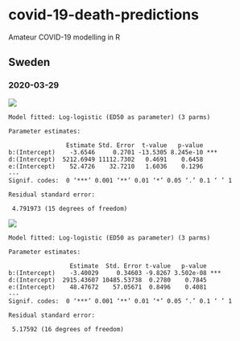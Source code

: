 # covid-19-death-predictions
Amateur COVID-19 modelling in R

## Sweden

### 2020-03-29

[![](https://github.com/joelonsql/covid-19-death-predictions/blob/master/2020-03-29.png?raw=true)](https://rpubs.com/purrpurr/591606)

```
Model fitted: Log-logistic (ED50 as parameter) (3 parms)

Parameter estimates:

                Estimate Std. Error  t-value   p-value    
b:(Intercept)    -3.6546     0.2701 -13.5305 8.245e-10 ***
d:(Intercept)  5212.6949 11112.7302   0.4691    0.6458    
e:(Intercept)    52.4726    32.7210   1.6036    0.1296    
---
Signif. codes:  0 ‘***’ 0.001 ‘**’ 0.01 ‘*’ 0.05 ‘.’ 0.1 ‘ ’ 1

Residual standard error:

 4.791973 (15 degrees of freedom)
```

[![](https://github.com/joelonsql/covid-19-death-predictions/blob/master/2020-03-30.png?raw=true)](https://rpubs.com/purrpurr/591611)

```
Model fitted: Log-logistic (ED50 as parameter) (3 parms)

Parameter estimates:

                 Estimate  Std. Error t-value   p-value    
b:(Intercept)    -3.40029     0.34603 -9.8267 3.502e-08 ***
d:(Intercept)  2915.43607 10485.53738  0.2780    0.7845    
e:(Intercept)    48.47672    57.05671  0.8496    0.4081    
---
Signif. codes:  0 ‘***’ 0.001 ‘**’ 0.01 ‘*’ 0.05 ‘.’ 0.1 ‘ ’ 1

Residual standard error:

 5.17592 (16 degrees of freedom)
```
